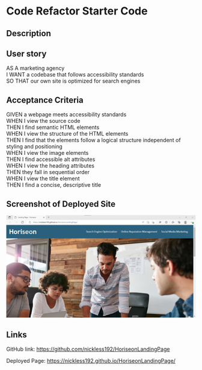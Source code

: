 # Code Refactor Starter Code

## Description

## User story

AS A marketing agency <br />
I WANT a codebase that follows accessibility standards <br />
SO THAT our own site is optimized for search engines

## Acceptance Criteria

GIVEN a webpage meets accessibility standards <br />
WHEN I view the source code <br />
THEN I find semantic HTML elements <br />
WHEN I view the structure of the HTML elements <br />
THEN I find that the elements follow a logical structure independent of styling and positioning <br />
WHEN I view the image elements <br />
THEN I find accessible alt attributes <br />
WHEN I view the heading attributes <br />
THEN they fall in sequential order <br />
WHEN I view the title element <br />
THEN I find a concise, descriptive title <br />

## Screenshot of Deployed Site
![Horiseon Landing Page](./assets/images/HoriseonHeroScreenshot.png)

## Links

GitHub link: https://github.com/nickless192/HoriseonLandingPage

Deployed Page: https://nickless192.github.io/HoriseonLandingPage/